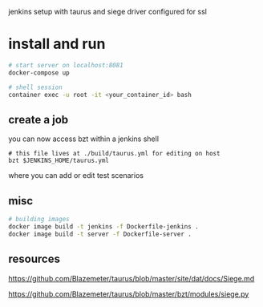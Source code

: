 jenkins setup with taurus and siege driver configured for ssl

# install and run

```sh
# start server on localhost:8081
docker-compose up

# shell session
container exec -u root -it <your_container_id> bash
```

## create a job

you can now access bzt within a jenkins shell

```
# this file lives at ./build/taurus.yml for editing on host
bzt $JENKINS_HOME/taurus.yml
```

where you can add or edit test scenarios


## misc

```sh
# building images
docker image build -t jenkins -f Dockerfile-jenkins .
docker image build -t server -f Dockerfile-server .
```

## resources

https://github.com/Blazemeter/taurus/blob/master/site/dat/docs/Siege.md

https://github.com/Blazemeter/taurus/blob/master/bzt/modules/siege.py
